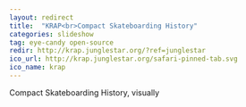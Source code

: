 ```yaml
---
layout: redirect
title:  "KRAP<br>Compact Skateboarding History"
categories: slideshow
tag: eye-candy open-source
redir: http://krap.junglestar.org/?ref=junglestar
ico_url: http://krap.junglestar.org/safari-pinned-tab.svg
ico_name: krap
---
```


Compact Skateboarding History, visually
